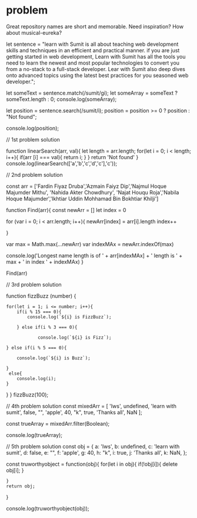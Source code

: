 # problem
Great repository names are short and memorable. Need inspiration? How about musical-eureka?

let sentence =
"learn with Sumit is all about teaching web development skills and techniques in an efficient and practical manner. if you are just getting started in web development, Learn with Sumit has all the tools you need to learn the newest and most popular technologies to convert you from a no-stack to a full-stack developer. Lear with Sumit also deep dives onto advanced topics using the latest best practices for you seasoned web developer.";

let someText = sentence.match(/sumit/gi);
let someArray = someText ? someText.length : 0;
console.log(someArray);

let position = sentence.search(/sumit/i);
 position = position >= 0 ? position : "Not found";

console.log(position);

// 1st problem solution


function linearSearch(arr, val){
    let length = arr.length;
    for(let i = 0; i < length; i++){
        if(arr [i] === val){
            return i;
        }
    }
    return 'Not found'
  }
  console.log(linearSearch(['a','b','c','d','c'],'c'));

  // 2nd problem solution

  const arr = ['Fardin Fiyaz Druba','Azmain Faiyz Dip','Najmul Hoque Majumder Mithu', 'Nahida Akter Chowdhury', 'Najat Houqu Roja','Nabila Hoque Majumder','Ikhtiar Uddin Mohhamad Bin Bokhtiar Khilji']


  function Find(arr){
   const newArr = []
   let index  = 0 
  
   for (var i = 0; i < arr.length; i++){
      newArr[index] = arr[i].length
      index++
      
   }
  
  var max = Math.max(...newArr)
  var indexMAx = newArr.indexOf(max)
  
  console.log('Longest name length is of ' + arr[indexMAx] + ' length is ' + max + ' in index ' + indexMAx) 
  }
  
  Find(arr)

  // 3rd problem solution

  function fizzBuzz (number) {

    for(let i = 1; i <= number; i++){
        if(i % 15 === 0){
            console.log(`${i} is FizzBuzz`);

        } else if(i % 3 === 0){
            
                console.log(`${i} is Fizz`);  
        
    } else if(i % 5 === 0){

        console.log(`${i} is Buzz`);

    }
     else{
        console.log(i); 
    }

  }
}
fizzBuzz(100);

// 4th problem solution
const mixedArr = [
    'Iws',
    undefined,
    'learn with sumit',
    false,
     "",
     'apple',
     40,
     "k",
     true,
     'Thanks all',
     NaN
];

const trueArray = mixedArr.filter(Boolean);

console.log(trueArray);

// 5th problem solution
const obj = {
    a: 'Iws',
    b: undefined,
    c: 'learn with sumit',
    d: false,
    e: "",
    f: 'apple',
    g: 40,
    h:  "k",
    i: true,
    j: 'Thanks all',
    k: NaN,
};

const truworthyobject = function(obj){
    for(let i in obj){
        if(!obj[i]){
            delete obj[i];
        }

    }
    return obj;
}

console.log(truworthyobject(obj));
